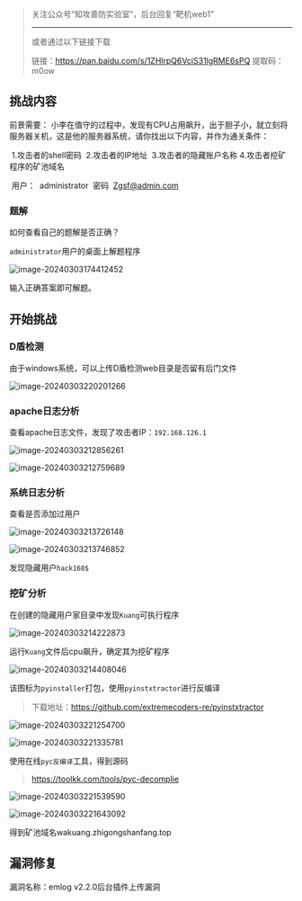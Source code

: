 > 关注公众号“知攻善防实验室”，后台回复“靶机web1”
>
> ---
>
> 或者通过以下链接下载
>
> 链接：https://pan.baidu.com/s/1ZHlrpQ6VciS31lgRME6sPQ 
> 提取码：m0ow 

## 挑战内容

前景需要：
	小李在值守的过程中，发现有CPU占用飙升，出于胆子小，就立刻将服务器关机，这是他的服务器系统，请你找出以下内容，并作为通关条件：

​	1.攻击者的shell密码
​	2.攻击者的IP地址
​	3.攻击者的隐藏账户名称
​	4.攻击者挖矿程序的矿池域名

​	用户：
​	administrator
​	密码
​	Zgsf@admin.com

### 题解

如何查看自己的题解是否正确？

`administrator`用户的桌面上解题程序

![image-20240303174412452](imgs/image-20240303174412452.png)

输入正确答案即可解题。



## 开始挑战

### D盾检测

由于windows系统，可以上传D盾检测web目录是否留有后门文件

![image-20240303220201266](imgs/image-20240303220201266.png)

### apache日志分析

查看apache日志文件，发现了攻击者IP：`192.168.126.1`

![image-20240303212856261](imgs/image-20240303212856261.png)

![image-20240303212759689](imgs/image-20240303212759689.png)

### 系统日志分析

查看是否添加过用户

![image-20240303213726148](imgs/image-20240303213726148.png)

![image-20240303213746852](imgs/image-20240303213746852-1709473067923-1.png)

发现隐藏用户`hack168$`

### 挖矿分析

在创建的隐藏用户家目录中发现`Kuang`可执行程序

![image-20240303214222873](imgs/image-20240303214222873.png)



运行`Kuang`文件后cpu飙升，确定其为挖矿程序

![image-20240303214408046](imgs/image-20240303214408046.png)

该图标为`pyinstaller`打包，使用`pyinstxtractor`进行反编译

> 下载地址：https://github.com/extremecoders-re/pyinstxtractor

![image-20240303221254700](imgs/image-20240303221254700.png)

![image-20240303221335781](imgs/image-20240303221335781.png)



使用在线`pyc反编译`工具，得到源码

> https://toolkk.com/tools/pyc-decomplie

![image-20240303221539590](imgs/image-20240303221539590.png)

![image-20240303221643092](imgs/image-20240303221643092.png)

得到矿池域名wakuang.zhigongshanfang.top

## 漏洞修复

漏洞名称：emlog v2.2.0后台插件上传漏洞

